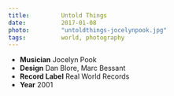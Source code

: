 ```yaml
---
title:         Untold Things
date:          2017-01-08
photo:         "untoldthings-jocelynpook.jpg"
tags:          world, photography
---
```

- **Musician** Jocelyn Pook
- **Design** Dan Blore, Marc Bessant
- **Record Label** Real World Records
- **Year** 2001
